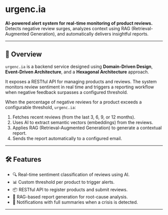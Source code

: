 # urgenc.ia

**AI-powered alert system for real-time monitoring of product reviews.**  
Detects negative review surges, analyzes context using RAG (Retrieval-Augmented Generation), and automatically delivers insightful reports.

---

## 🚀 Overview

`urgenc.ia` is a backend service designed using **Domain-Driven Design**, **Event-Driven Architecture**, and a **Hexagonal Architecture** approach.

It exposes a RESTful API for managing products and reviews. The system monitors review sentiment in real time and triggers a reporting workflow when negative feedback surpasses a configured threshold.

When the percentage of negative reviews for a product exceeds a configurable threshold, `urgenc.ia`:

1. Fetches recent reviews (from the last 3, 6, 9, or 12 months).
2. Uses AI to extract semantic vectors (embeddings) from the reviews.
3. Applies RAG (Retrieval-Augmented Generation) to generate a contextual report.
4. Sends the report automatically to a configured email.

---

## 🛠️ Features

- 🔍 Real-time sentiment classification of reviews using AI.
- 📊 Custom threshold per product to trigger alerts.
- 📦 RESTful API to register products and submit reviews.
- 🧠 RAG-based report generation for root-cause analysis.
- 📧 Notifications with full summaries when a crisis is detected.

---

